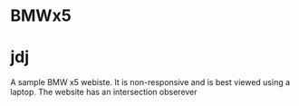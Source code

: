 # BMWx5
<h1>jdj</h1>
<p>
  A sample BMW x5 webiste. It is non-responsive and is best viewed using a laptop.
  The website has an intersection obserever
</p>
